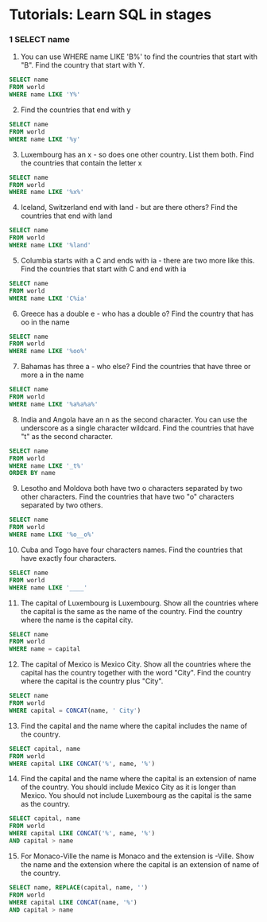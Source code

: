 # Tutorials: Learn SQL in stages
### 1 SELECT name 

1. You can use WHERE name LIKE 'B%' to find the countries that start with "B". Find the country that start with Y.
```sql
SELECT name 
FROM world
WHERE name LIKE 'Y%'
```

2. Find the countries that end with y
```sql
SELECT name 
FROM world
WHERE name LIKE '%y'
```

3. Luxembourg has an x - so does one other country. List them both. Find the countries that contain the letter x
```sql
SELECT name 
FROM world
WHERE name LIKE '%x%'
```

4. Iceland, Switzerland end with land - but are there others? Find the countries that end with land
```sql
SELECT name 
FROM world
WHERE name LIKE '%land'
```

5. Columbia starts with a C and ends with ia - there are two more like this. Find the countries that start with C and end with ia
```sql
SELECT name 
FROM world
WHERE name LIKE 'C%ia'
```

6. Greece has a double e - who has a double o? Find the country that has oo in the name
```sql
SELECT name 
FROM world
WHERE name LIKE '%oo%'
```

7. Bahamas has three a - who else? Find the countries that have three or more a in the name
```sql
SELECT name 
FROM world
WHERE name LIKE '%a%a%a%'
```

8. India and Angola have an n as the second character. You can use the underscore as a single character wildcard. Find the countries that have "t" as the second character.
```sql
SELECT name 
FROM world
WHERE name LIKE '_t%'
ORDER BY name
```

9. Lesotho and Moldova both have two o characters separated by two other characters. Find the countries that have two "o" characters separated by two others.
```sql
SELECT name 
FROM world
WHERE name LIKE '%o__o%'
```

10. Cuba and Togo have four characters names. Find the countries that have exactly four characters.
```sql
SELECT name 
FROM world
WHERE name LIKE '____'
```

11. The capital of Luxembourg is Luxembourg. Show all the countries where the capital is the same as the name of the country. Find the country where the name is the capital city.
```sql
SELECT name
FROM world
WHERE name = capital
```

12. The capital of Mexico is Mexico City. Show all the countries where the capital has the country together with the word "City". Find the country where the capital is the country plus "City".
```sql
SELECT name
FROM world
WHERE capital = CONCAT(name, ' City')
```

13. Find the capital and the name where the capital includes the name of the country.
```sql
SELECT capital, name
FROM world
WHERE capital LIKE CONCAT('%', name, '%')
```

14. Find the capital and the name where the capital is an extension of name of the country. You should include Mexico City as it is longer than Mexico. You should not include Luxembourg as the capital is the same as the country.
```sql
SELECT capital, name
FROM world
WHERE capital LIKE CONCAT('%', name, '%')
AND capital > name
```

15. For Monaco-Ville the name is Monaco and the extension is -Ville. Show the name and the extension where the capital is an extension of name of the country.
```sql
SELECT name, REPLACE(capital, name, '')
FROM world
WHERE capital LIKE CONCAT(name, '%')
AND capital > name
```